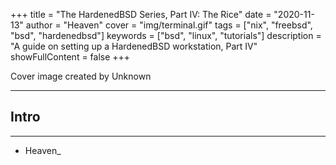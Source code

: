 +++
title = "The HardenedBSD Series, Part IV: The Rice"
date = "2020-11-13"
author = "Heaven"
cover = "img/terminal.gif"
tags = ["nix", "freebsd", "bsd", "hardenedbsd"]
keywords = ["bsd", "linux", "tutorials"]
description = "A guide on setting up a HardenedBSD workstation, Part IV"
showFullContent = false
+++

Cover image created by Unknown

---

## Intro

---

- Heaven_

